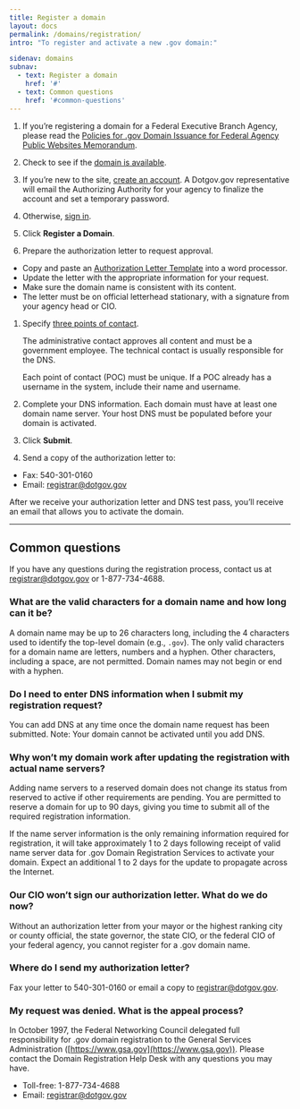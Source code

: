 ```yaml
---
title: Register a domain
layout: docs
permalink: /domains/registration/
intro: "To register and activate a new .gov domain:"

sidenav: domains
subnav:
  - text: Register a domain
    href: '#'
  - text: Common questions
    href: '#common-questions'
---
```


1. If you’re registering a domain for a Federal Executive Branch Agency, please read the [Policies for .gov Domain Issuance for Federal Agency Public Websites Memorandum](http://web.archive.org/web/20150513215856/https://www.whitehouse.gov/sites/default/files/omb/egov/memo/policies-for-dot-gov-domain-issuance-for-federal-agency-public-websites.pdf).

1. Check to see if the [domain is available](https://www.dotgov.gov/dotgov-web/registration/whois.xhtml?_m=3).

1. If you’re new to the site, [create an account](https://www.dotgov.gov/dotgov-web/user/register_registrant.xhtml?_m=2). A Dotgov.gov representative will email the Authorizing Authority for your agency to finalize the account and set a temporary password.

1. Otherwise, [sign in](https://www.dotgov.gov/dotgov-web/welcome.xhtml?_m=1).

1. Click **Register a Domain**.

1. Prepare the authorization letter to request approval.

  - Copy and paste an [Authorization Letter Template]({{base.url}}/domains/registration/authorization-templates/) into a word processor.
  - Update the letter with the appropriate information for your request.
  - Make sure the domain name is consistent with its content.
  - The letter must be on official letterhead stationary, with a signature from your agency head or CIO.

1. Specify [three points of contact]({{base.url}}/domains/registration/points-of-contact/).

   The administrative contact approves all content and must be a government employee. The technical contact is usually responsible for the DNS.  

   Each point of contact (POC) must be unique. If a POC already has a username in the system, include their name and username.

1. Complete your DNS information. Each domain must have at least one domain name server. Your host DNS must be populated before your domain is activated.

1. Click **Submit**.

1. Send a copy of the authorization letter to:

  * Fax: 540-301-0160
  * Email: <registrar@dotgov.gov>

After we receive your authorization letter and DNS test pass, you’ll receive an email that allows you to activate the domain.

---

## Common questions

If you have any questions during the registration process, contact us at <registrar@dotgov.gov> or 1-877-734-4688.

### What are the valid characters for a domain name and how long can it be?

A domain name may be up to 26 characters long, including the 4 characters used to identify the top-level domain (e.g., `.gov`). The only valid characters for a domain name are letters, numbers and a hyphen. Other characters, including a space, are not permitted. Domain names may not begin or end with a hyphen.

### Do I need to enter DNS information when I submit my registration request?

You can add DNS at any time once the domain name request has been submitted. Note: Your domain cannot be activated until you add DNS.

### Why won’t my domain work after updating the registration with actual name servers?

Adding name servers to a reserved domain does not change its status from reserved to active if other requirements are pending. You are permitted to reserve a domain for up to 90 days, giving you time to submit all of the required registration information.

If the name server information is the only remaining information required for registration, it will take approximately 1 to 2 days following receipt of valid name server data for .gov Domain Registration Services to activate your domain. Expect an additional 1 to 2 days for the update to propagate across the Internet.

### Our CIO won’t sign our authorization letter. What do we do now?

Without an authorization letter from your mayor or the highest ranking city or county official, the state governor, the state CIO, or the federal CIO of your federal agency, you cannot register for a .gov domain name.

### Where do I send my authorization letter?

Fax your letter to 540-301-0160 or email a copy to [registrar@dotgov.gov](mailto:registrar@dotgov.gov).

### My request was denied. What is the appeal process?

In October 1997, the Federal Networking Council delegated full responsibility for .gov domain registration to the General Services Administration ([https://www.gsa.gov](https://www.gsa.gov)). Please contact the Domain Registration Help Desk with any questions you may have.

- Toll-free: 1-877-734-4688
- Email: <registrar@dotgov.gov>
